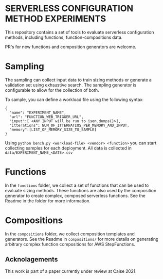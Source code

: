 # SERVERLESS CONFIGURATION METHOD EXPERIMENTS

This repository contains a set of tools to evaluate serverless configuration methods, including functions, function-compositions data.

PR's for new functions and composition generators are welcome.


# Sampling 

The sampling can collect input data to train sizing methods or generate a validation set using exhaustive search. 
The sampling generator is configurable to allow for the collection of both.


To sample, you can define a workload file using the following syntax:
```
{
  "name": "EXPERIMENT_NAME",
  "url": "FUNCTION_WEB_TRIGGER_URL",
  "input":[ <ANY INPUT will be run to json.dumps()>],
  "itterations": NUM_OF_ITTERNATIOS_PER_MEMORY_AND_INPUT,
  "memory":[LIST_OF_MEMORY_SIZE_TO_SAMPLE]
}
``` 
Using `python bench.py <workload-file> <vendor> <function>` you can start collecting samples for each deployment. 
All data is collected in `data/EXPERIMENT_NAME_<DATE>.csv`

# Functions
In the `functions` folder, we collect a set of functions that can be used to evaluate sizing methods. These functions are also used by the composition generator to create complex, composed serverless functions. See the Readme in the folder for more information.

# Compositions

In the `compositions` folder, we collect composition templates and generators. See the Readme in `compositions/` for more details on generating arbitrary complex function compositions for AWS StepFunctions.

## Acknolagements

This work is part of a paper currently under review at Caise 2021.

